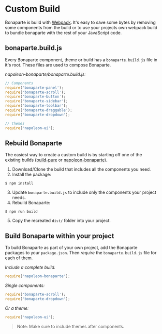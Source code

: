 # Custom Build

Bonaparte is build with [Webpack](http://webpack.github.io/). It's easy to save some bytes by removing some components from the build or to use your projects own webpack build to bundle bonaparte with the rest of your JavaScript code.

## bonaparte.build.js

Every Bonaparte component, theme or build has a `bonaparte.build.js` file in it's root. These files are used to compose Bonaparte.

*napoleon-bonaparte/bonaparte.build.js:*
```javascript
// Components
require('bonaparte-panel'); 
require('bonaparte-scroll');
require('bonaparte-button');
require('bonaparte-sidebar');
require('bonaparte-toolbar');
require('bonaparte-draggable');
require('bonaparte-dropdown');

// Themes
require('napoleon-ui');

```

## Rebuild Bonaparte

The easiest way to create a custom build is by starting off one of the existing builds ([build-pure](http://github.com/bonaparte/build-pure) or [napoleon-bonaparte](http://github.com/bonaparte/napoleon-bonaparte)).

1. Download/Clone the build that includes all the components you need.
2. Install the package:
 ```
$ npm install
```
3. Update `bonaparte.build.js` to include only the components your project needs.
4. Rebuild Bonaparte:
 ```
$ npm run build
```
5. Copy the recreated `dist/` folder into your project.

## Build Bonaparte within your project

To build Bonaparte as part of your own project, add the Bonaparte packages to your `package.json`. Then *require* the `bonaparte.build.js` file for each of them.

*Include a complete build:*
```javascript
require('napoleon-bonaparte');
```

*Single components:*
```javascript
require('bonaparte-scroll');
require('bonaparte-dropdown');
```
*Or a theme:*
```javascript
require('napoleon-ui');
```

> Note: Make sure to include themes after components.
